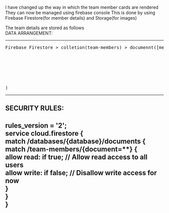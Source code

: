 I have changed up the way in which the team member cards are rendered
They can now be managed using firebase console
This is done by using Firebase Firestore(for member details) and Storage(for images)

The team details are stored as follows<br>
DATA ARRANGEMENT:
__________________________________________________________________________________________________________________________________________
<pre>Firebase Firestore > colletion(team-members) > documennt([member-position]) > collection([fields]
                                                                                   name: [name-of-member]
                                                                                   position: [position-of-member]
                                                                                   image: [image-link-of-member-from-firebase-storage]
                                                                                   linkedin: [linkedin-profile-link]
                                                                                   github: [github-profile-link]
                                                                                   facebook: [facebook-profile-link]
                                                                                   instagram: [instagram-profile-link]
)</pre>
_________________________________________________________________________________________________________________________________________

SECURITY RULES:
--------------------------------------------------------------------------------------------------------------------------------------------
rules_version = '2';<br>
service cloud.firestore {<br>
  match /databases/{database}/documents {<br>
    match /team-members/{document=**} {<br>
      allow read: if true; // Allow read access to all users<br>
      allow write: if false; // Disallow write access for now<br>
    }<br>
  }<br>
}<br>
-------------------------------------------------------------------------------------------------------------------------------------------
